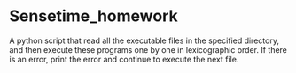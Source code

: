# Sensetime_homework
A python script that read all the executable files in the specified directory, and then execute these programs one by one in lexicographic order. If there is an error, print the error and continue to execute the next file.
